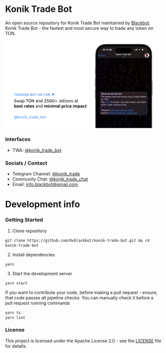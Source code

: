 # Konik Trade Bot

An open source repository for Konik Trade Bot maintained by [Blackbot](https://blackbot.technology/).  
Konik Trade Bot - the fastest and most secure way to trade any token on TON.

![main_banner.png](docs/assets/main_banner.png)

### Interfaces

- TWA: [@konik_trade_bot](https://t.me/konik_trade_bot)

### Socials / Contact

- Telegram Channel: [@konik_trade](https://t.me/konik_trade)
- Community Chat: [@konik_trade_chat](https://t.me/konik_trade_chat)
- Email: [info.blackbot@gmail.com](mailto:info.blackbot@gmail.com)

# Development info

### Getting Started

1. Clone repository
```
git clone https://github.com/0xblackbot/konik-trade-bot.git && cd konik-trade-bot
```

2. Install dependencies
```
yarn
```

3. Start the development server
```
yarn start
```

If you want to contribute your code, before making a pull request - ensure, that code passes all pipeline checks. You can manually check it before a pull request running commands
```
yarn ts
yarn lint
```

### License

This project is licensed under the Apache License 2.0 - see the [LICENSE](LICENSE) file for details.
